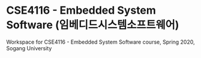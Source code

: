 # CSE4116 - Embedded System Software (임베디드시스템소프트웨어)

Workspace for CSE4116 - Embedded System Software course, Spring 2020, Sogang University
